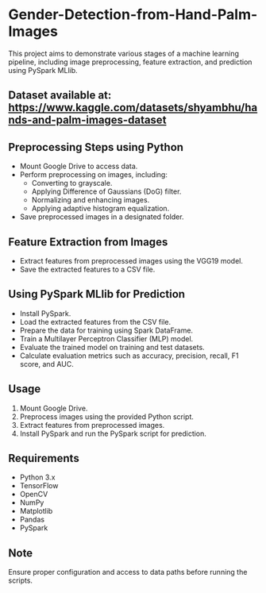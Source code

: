 # Gender-Detection-from-Hand-Palm-Images

This project aims to demonstrate various stages of a machine learning pipeline, including image preprocessing, feature extraction, and prediction using PySpark MLlib.

## Dataset available at: https://www.kaggle.com/datasets/shyambhu/hands-and-palm-images-dataset
## Preprocessing Steps using Python
- Mount Google Drive to access data.
- Perform preprocessing on images, including:
  - Converting to grayscale.
  - Applying Difference of Gaussians (DoG) filter.
  - Normalizing and enhancing images.
  - Applying adaptive histogram equalization. 
- Save preprocessed images in a designated folder.

## Feature Extraction from Images
- Extract features from preprocessed images using the VGG19 model.
- Save the extracted features to a CSV file.

## Using PySpark MLlib for Prediction
- Install PySpark.
- Load the extracted features from the CSV file.
- Prepare the data for training using Spark DataFrame.
- Train a Multilayer Perceptron Classifier (MLP) model.
- Evaluate the trained model on training and test datasets.
- Calculate evaluation metrics such as accuracy, precision, recall, F1 score, and AUC.

## Usage
1. Mount Google Drive.
2. Preprocess images using the provided Python script.
3. Extract features from preprocessed images.
4. Install PySpark and run the PySpark script for prediction.

## Requirements
- Python 3.x
- TensorFlow
- OpenCV
- NumPy
- Matplotlib
- Pandas
- PySpark

## Note
Ensure proper configuration and access to data paths before running the scripts.
